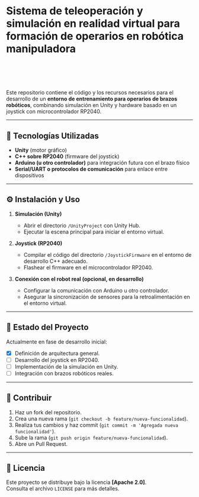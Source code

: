 ﻿# Sistema de teleoperación y simulación en realidad virtual para formación de operarios en robótica manipuladora

# &nbsp;

Este repositorio contiene el código y los recursos necesarios para el desarrollo de un **entorno de entrenamiento para operarios de brazos robóticos**, combinando simulación en Unity y hardware basado en un joystick con microcontrolador RP2040.

---
## 🔧 Tecnologías Utilizadas

- **Unity** (motor gráfico)  
- **C++ sobre RP2040** (firmware del joystick)  
- **Arduino (u otro controlador)** para integración futura con el brazo físico  
- **Serial/UART o protocolos de comunicación** para enlace entre dispositivos  

---

## ⚙️ Instalación y Uso

1. **Simulación (Unity)**  
   - Abrir el directorio `/UnityProject` con Unity Hub.  
   - Ejecutar la escena principal para iniciar el entorno virtual.  

2. **Joystick (RP2040)**  
   - Compilar el código del directorio `/JoystickFirmware` en el entorno de desarrollo C++ adecuado.  
   - Flashear el firmware en el microcontrolador RP2040.  

3. **Conexión con el robot real (opcional, en desarrollo)**  
   - Configurar la comunicación con Arduino u otro controlador.  
   - Asegurar la sincronización de sensores para la retroalimentación en el entorno virtual.  

---

## 🚧 Estado del Proyecto

Actualmente en fase de desarrollo inicial:
- [x] Definición de arquitectura general.  
- [ ] Desarrollo del joystick en RP2040.  
- [ ] Implementación de la simulación en Unity.  
- [ ] Integración con brazos robóticos reales.  

---

## 🤝 Contribuir

1. Haz un fork del repositorio.  
2. Crea una nueva rama (`git checkout -b feature/nueva-funcionalidad`).  
3. Realiza tus cambios y haz commit (`git commit -m 'Agregada nueva funcionalidad'`).  
4. Sube la rama (`git push origin feature/nueva-funcionalidad`).  
5. Abre un Pull Request.  

---

## 📄 Licencia

Este proyecto se distribuye bajo la licencia **[Apache 2.0]**.  
Consulta el archivo `LICENSE` para más detalles.


